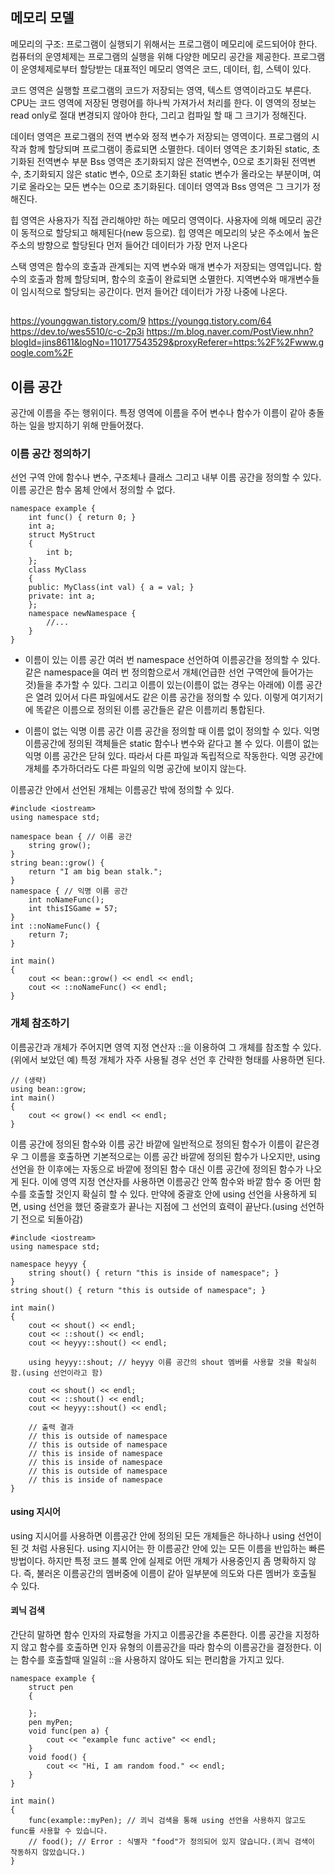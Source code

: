 ## 메모리 모델


메모리의 구조: 프로그램이 실행되기 위해서는 프로그램이 메모리에 로드되어야 한다.
컴퓨터의 운영체제는 프로그램의 실행을 위해 다양한 메모리 공간을 제공한다.
프로그램이 운영체제로부터 할당받는 대표적인 메모리 영역은 코드, 데이터, 힙, 스텍이 있다.

코드 영역은 실행할 프로그램의 코드가 저장되는 영역, 텍스트 영역이라고도 부른다. CPU는 코드 영역에 저장된 명령어를 하나씩 가져가서 처리를 한다.
이 영역의 정보는 read only로 절대 변경되지 않아야 한다, 그리고 컴파일 할 때 그 크기가 정해진다.

데이터 영역은 프로그램의 전역 변수와 정적 변수가 저장되는 영역이다. 프로그램의 시작과 함께 할당되며 프로그램이 종료되면 소멸한다.
데이터 영역은 초기화된 static, 초기화된 전역변수 부분
Bss 영역은 초기화되지 않은 전역변수, 0으로 초기화된 전역변수, 초기화되지 않은 static 변수, 0으로 초기화된 static 변수가 올라오는 부분이며, 여기로 올라오는 모든 변수는 0으로 초기화된다.
데이터 영역과 Bss 영역은 그 크기가 정해진다.

힙 영역은 사용자가 직접 관리해야만 하는 메모리 영역이다. 사용자에 의해 메모리 공간이 동적으로 할당되고 해제된다(new 등으로). 힙 영역은 메모리의 낮은 주소에서 높은 주소의 방향으로 할당된다
먼저 들어간 데이터가 가장 먼저 나온다

스택 영역은 함수의 호출과 관계되는 지역 변수와 매개 변수가 저장되는 영역입니다. 함수의 호출과 
함께 할당되며, 함수의 호출이 완료되면 소멸한다.
지역변수와 매개변수들이 임시적으로 할당되는 공간이다. 먼저 들어간 데이터가 가장 나중에 나온다.

##
https://younggwan.tistory.com/9
https://youngq.tistory.com/64
https://dev.to/wes5510/c-c-2p3i
https://m.blog.naver.com/PostView.nhn?blogId=jins8611&logNo=110177543529&proxyReferer=https:%2F%2Fwww.google.com%2F

## 이름 공간
공간에 이름을 주는 행위이다. 특정 영역에 이름을 주어 변수나 함수가 이름이 같아 충돌하는 일을 방지하기 위해 만들어졌다.


### 이름 공간 정의하기
선언 구역 안에 함수나 변수, 구조체나 클래스 그리고 내부 이름 공간을 정의할 수 있다.
이름 공간은 함수 몸체 안에서 정의할 수 없다.
```
namespace example {
    int func() { return 0; }
    int a;
    struct MyStruct
    {
        int b;
    };
    class MyClass
    {
    public: MyClass(int val) { a = val; }
    private: int a;
    };
    namespace newNamespace {
        //...
    }
}
```

* 이름이 있는 이름 공간
여러 번 namespace 선언하여 이름공간을 정의할 수 있다. 같은 namespace을 여러 번 정의함으로서 개체(언급한 선언 구역안에 들어가는 것)들을 추가할 수 있다.
그리고 이름이 있는(이름이 없는 경우는 아래에) 이름 공간은 열려 있어서 다른 파일에서도 같은 이름 공간을 정의할 수 있다.
이렇게 여기저기에 똑같은 이름으로 정의된 이름 공간들은 같은 이름끼리 통합된다.

* 이름이 없는 익명 이름 공간
이름 공간을 정의할 때 이름 없이 정의할 수 있다. 익명 이름공간에 정의된 객체들은 static 함수나 변수와 같다고 볼 수 있다.
이름이 없는 익명 이름 공간은 닫혀 있다. 따라서 다른 파일과 독립적으로 작동한다. 익명 공간에 개체를 추가하더라도 다른 파일의 익명 공간에 보이지 않는다.

이름공간 안에서 선언된 개체는 이름공간 밖에 정의할 수 있다.
```
#include <iostream>
using namespace std;

namespace bean { // 이름 공간
    string grow();
}
string bean::grow() {
    return "I am big bean stalk.";
}
namespace { // 익명 이름 공간
    int noNameFunc();
    int thisISGame = 57;
}
int ::noNameFunc() {
    return 7;
}

int main()
{   
    cout << bean::grow() << endl << endl;
    cout << ::noNameFunc() << endl;
}
```
### 개체 참조하기
이름공간과 개체가 주어지면 영역 지정 연산자 ::을 이용하여 그 개체를 참조할 수 있다.(위에서 보았던 예)
특정 개체가 자주 사용될 경우 선언 후 간략한 형태를 사용하면 된다.
```
// (생략)
using bean::grow;
int main()
{   
    cout << grow() << endl << endl;
}
```
이름 공간에 정의된 함수와 이름 공간 바깥에 일반적으로 정의된 함수가 이름이 같은경우 그 이름을 호출하면 
기본적으로는 이름 공간 바깥에 정의된 함수가 나오지만, using 선언을 한 이후에는 자동으로 바깥에 정의된 함수 대신 이름 공간에 정의된 함수가 나오게 된다.
이에 영역 지정 연산자를 사용하면 이름공간 안쪽 함수와 바깥 함수 중 어떤 함수를 호출할 것인지 확실히 할 수 있다.
만약에 중괄호 안에 using 선언을 사용하게 되면, using 선언을 했던 중괄호가 끝나는 지점에 그 선언의 효력이 끝난다.(using 선언하기 전으로 되돌아감)
```
#include <iostream>
using namespace std;

namespace heyyy {
    string shout() { return "this is inside of namespace"; }
}
string shout() { return "this is outside of namespace"; }

int main()
{   
    cout << shout() << endl;
    cout << ::shout() << endl;
    cout << heyyy::shout() << endl;
    
    using heyyy::shout; // heyyy 이름 공간의 shout 멤버를 사용할 것을 확실히 함.(using 선언이라고 함)

    cout << shout() << endl;
    cout << ::shout() << endl;
    cout << heyyy::shout() << endl;

    // 출력 결과
    // this is outside of namespace
    // this is outside of namespace
    // this is inside of namespace
    // this is inside of namespace
    // this is outside of namespace
    // this is inside of namespace
}
```

#### using 지시어
using 지시어를 사용하면 이름공간 안에 정의된 모든 개체들은 하나하나 using 선언이 된 것 처럼 사용된다.
using 지시어는 한 이름공간 안에 있는 모든 이름을 반입하는 빠른 방법이다. 하지만 특정 코드 블록 안에 실제로 어떤 개체가 사용중인지 좀 명확하지 않다.
즉, 불러온 이름공간의 멤버중에 이름이 같아 일부분에 의도와 다른 멤버가 호출될 수 있다.

#### 쾨닉 검색
간단히 말하면 함수 인자의 자료형을 가지고 이름공간을 추론한다.
이름 공간을 지정하지 않고 함수를 호출하면 인자 유형의 이름공간을 따라 함수의 이름공간을 결정한다.
이는 함수를 호출할때 일일히 ::을 사용하지 않아도 되는 편리함을 가지고 있다.
```
namespace example {
    struct pen
    {

    };
    pen myPen;
    void func(pen a) {
        cout << "example func active" << endl;
    }
    void food() {
        cout << "Hi, I am random food." << endl;
    }
}

int main()
{
    func(example::myPen); // 쾨닉 검색을 통해 using 선언을 사용하지 않고도 func를 사용할 수 있습니다.
    // food(); // Error : 식별자 "food"가 정의되어 있지 않습니다.(쾨닉 검색이 작동하지 않았습니다.)
}
```
